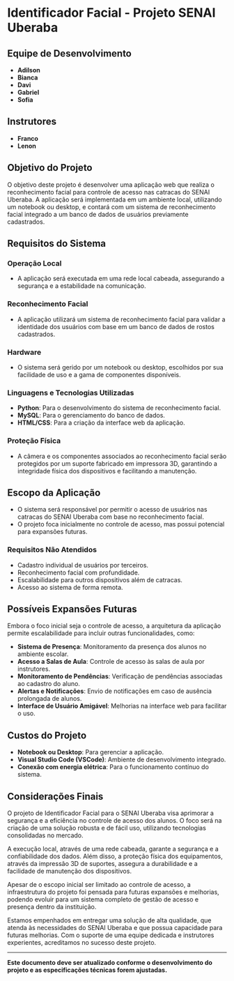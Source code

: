 # Identificador Facial - Projeto SENAI Uberaba

## Equipe de Desenvolvimento

- **Adilson**
- **Bianca**
- **Davi**
- **Gabriel**
- **Sofia**

## Instrutores

- **Franco**
- **Lenon**

## Objetivo do Projeto

O objetivo deste projeto é desenvolver uma aplicação web que realiza o reconhecimento facial para controle de acesso nas catracas do SENAI Uberaba. A aplicação será implementada em um ambiente local, utilizando um notebook ou desktop, e contará com um sistema de reconhecimento facial integrado a um banco de dados de usuários previamente cadastrados.

## Requisitos do Sistema

### Operação Local

- A aplicação será executada em uma rede local cabeada, assegurando a segurança e a estabilidade na comunicação.

### Reconhecimento Facial

- A aplicação utilizará um sistema de reconhecimento facial para validar a identidade dos usuários com base em um banco de dados de rostos cadastrados.

### Hardware

- O sistema será gerido por um notebook ou desktop, escolhidos por sua facilidade de uso e a gama de componentes disponíveis.

### Linguagens e Tecnologias Utilizadas

- **Python**: Para o desenvolvimento do sistema de reconhecimento facial.
- **MySQL**: Para o gerenciamento do banco de dados.
- **HTML/CSS**: Para a criação da interface web da aplicação.

### Proteção Física

- A câmera e os componentes associados ao reconhecimento facial serão protegidos por um suporte fabricado em impressora 3D, garantindo a integridade física dos dispositivos e facilitando a manutenção.

## Escopo da Aplicação

- O sistema será responsável por permitir o acesso de usuários nas catracas do SENAI Uberaba com base no reconhecimento facial.
- O projeto foca inicialmente no controle de acesso, mas possui potencial para expansões futuras.

### Requisitos Não Atendidos

- Cadastro individual de usuários por terceiros.
- Reconhecimento facial com profundidade.
- Escalabilidade para outros dispositivos além de catracas.
- Acesso ao sistema de forma remota.

## Possíveis Expansões Futuras

Embora o foco inicial seja o controle de acesso, a arquitetura da aplicação permite escalabilidade para incluir outras funcionalidades, como:

- **Sistema de Presença**: Monitoramento da presença dos alunos no ambiente escolar.
- **Acesso a Salas de Aula**: Controle de acesso às salas de aula por instrutores.
- **Monitoramento de Pendências**: Verificação de pendências associadas ao cadastro do aluno.
- **Alertas e Notificações**: Envio de notificações em caso de ausência prolongada de alunos.
- **Interface de Usuário Amigável**: Melhorias na interface web para facilitar o uso.

## Custos do Projeto

- **Notebook ou Desktop**: Para gerenciar a aplicação.
- **Visual Studio Code (VSCode)**: Ambiente de desenvolvimento integrado.
- **Conexão com energia elétrica**: Para o funcionamento contínuo do sistema.

## Considerações Finais

O projeto de Identificador Facial para o SENAI Uberaba visa aprimorar a segurança e a eficiência no controle de acesso dos alunos. O foco será na criação de uma solução robusta e de fácil uso, utilizando tecnologias consolidadas no mercado.

A execução local, através de uma rede cabeada, garante a segurança e a confiabilidade dos dados. Além disso, a proteção física dos equipamentos, através da impressão 3D de suportes, assegura a durabilidade e a facilidade de manutenção dos dispositivos.

Apesar de o escopo inicial ser limitado ao controle de acesso, a infraestrutura do projeto foi pensada para futuras expansões e melhorias, podendo evoluir para um sistema completo de gestão de acesso e presença dentro da instituição.

Estamos empenhados em entregar uma solução de alta qualidade, que atenda às necessidades do SENAI Uberaba e que possua capacidade para futuras melhorias. Com o suporte de uma equipe dedicada e instrutores experientes, acreditamos no sucesso deste projeto.

---

**Este documento deve ser atualizado conforme o desenvolvimento do projeto e as especificações técnicas forem ajustadas.**
